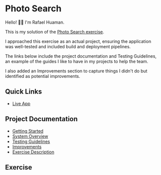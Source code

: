 # Photo Search

Hello! 👋🏽 I'm Rafael Huaman.

This is my solution of the [Photo Search exercise](docs/00-exercise-description.md).

I approached this exercise as an actual project, ensuring the application was well-tested and included build and deployment pipelines.

The links below include the project documentation and Testing Guidelines, an example of the guides I like to have in my projects to help the team.

I also added an Improvements section to capture things I didn't do but identified as potential improvements.

## Quick Links

- [Live App](https://pexels-ten.vercel.app/)

## Project Documentation

- [Getting Started](docs/01-getting-started.md)
- [System Overview](docs/02-system-overview.md)
- [Testing Guidelines](docs/03-testing-guidelines.md)
- [Improvements](docs/04-improvements.md)
- [Exercise Description](docs/00-exercise-description.md)

## Exercise
